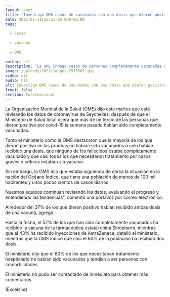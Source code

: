 ```yaml
---
layout: post
title: "Investiga OMS casos de vacunados con dos dosis que dieron positivo a covid"
date: 2021-05-11T15:51:00.000-06:00
tags:
  
  - Covid
  
  - vacunas
  
  - OMS
  
author: nil
description: "La OMS indaga casos de personas completamente vacunadas que dieron positivo a covid-19 en Seychelles, donde el 60% de la población ha recibido dos dosis"
image: /uploads/2021/images-2576561.jpg
video: nil
audio: nil
alt: Investiga OMS casos de vacunados con dos dosis que dieron positivo a covid
front: false
section: Internacional
---
```


La Organización Mundial de la Salud (OMS) dijo este martes que está revisando los datos de coronavirus de Seychelles, después de que el Ministerio de Salud local dijera que más de un tercio de las personas que dieron positivo por covid-19 la semana pasada habían sido completamente vacunadas.

Tanto el ministerio como la OMS destacaron que la mayoría de los que dieron positivo en las pruebas no habían sido vacunados o solo habían recibido una dosis, que ninguno de los fallecidos estaba completamente vacunado y que casi todos los que necesitaron tratamiento por casos graves o críticos estaban sin vacunar.

Sin embargo, la OMS dijo que estaba siguiendo de cerca la situación en la nación del Océano Índico, que tiene una población de menos de 100 mil habitantes y unos pocos cientos de casos diarios.

Nuestros equipos continúan revisando los datos, evaluando el progreso y entendiendo las tendencias", comentó una portavoz por correo electrónico.

Alrededor del 37% de los que dieron positivo habían recibido ambas dosis de una vacuna, agregó.

Hasta la fecha, el 57% de los que han sido completamente vacunados ha recibido la vacuna de la farmacéutica estatal china Sinopharm, mientras que el 43% ha recibido inyecciones de AstraZeneca, detalló el ministerio, mientras que la OMS indicó que casi el 60% de la población ha recibido dos dosis.

El ministerio dijo que el 80% de los que necesitaban tratamiento hospitalario no habían sido vacunados y tendían a ser personas con comorbilidades.

El ministerio no pudo ser contactado de inmediato para obtener más comentarios

(Excélsior)